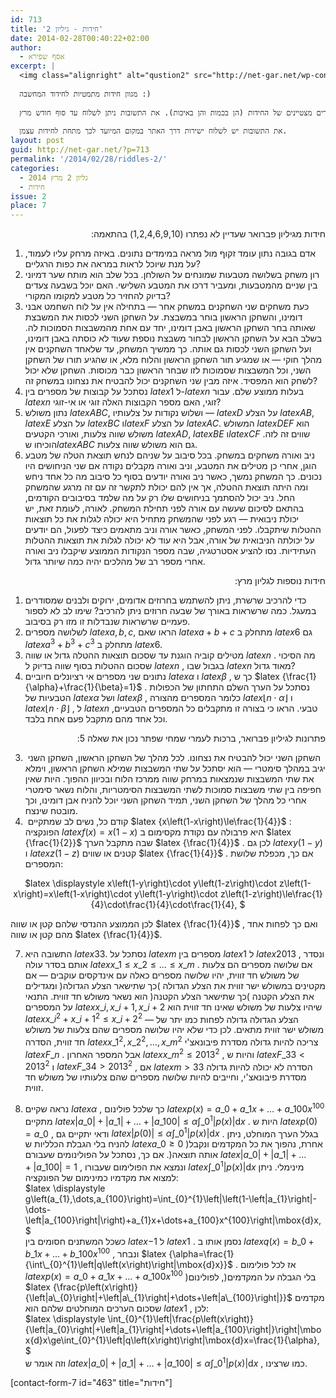 ```yaml
---
id: 713
title: 'חידות - גיליון 2'
date: 2014-02-28T00:40:22+02:00
author:
  - אסף שפירא
excerpt: |
  <img class="alignright" alt="qustion2" src="http://net-gar.net/wp-content/uploads/2014/01/qustion2.png" width="100" height="90" />
  
  מגוון חידות מתמטיות לחידוד המחשבה :)
  
  שלושה פרסי ספרים ינתנו לשלושה פותרים מצטיינים של החידות (הן בכמות והן באיכות). את התשובות ניתן לשלוח עד סוף חודש מרץ.
  
  את התשובות יש לשלוח ישירות דרך האתר במקום המיועד לכך מתחת לחידות עצמן.
layout: post
guid: http://net-gar.net/?p=713
permalink: '/2014/02/28/riddles-2/'
categories:
  - גליון 2 מרץ 2014
  - חידות
issue: 2
place: 7
---
```

<p style="direction: rtl;">
  חידות מגיליון פברואר שעדיין לא נפתרו (1,2,4,6,9,10) בהתאמה:
</p>

  1. אדם בגובה נתון עומד זקוף מול מראה במימדים נתונים. באיזה מרחק עליו לעמוד, על מנת שיוכל לראות במראה את כפות הרגליים?
  2. רון משחק בשלושה מטבעות שמונחים על השולחן. בכל שלב הוא מותח שער דמיוני בין שניים מהמטבעות, ומעביר דרכו את המטבע השלישי. האם יוכל בשבעה צעדים בדיוק להחזיר כל מטבע למקומו המקורי?
  3. כעת משחקים שני השחקנים במשחק אחר &#8212; בתחילה אין על לוח השחמט אבני דומינו, והשחקן הראשון בוחר במשבצת. על השחקן השני לכסות את המשבצת שאותה בחר השחקן הראשון באבן דומינו, יחד עם אחת מהמשבצות הסמוכות לה. בשלב הבא על השחקן הראשון לבחור משבצת נוספת שעוד לא כוסתה באבן דומינו, ועל השחקן השני לכסות גם אותה. כך ממשיך המשחק, עד שלאחד השחקנים אין מהלך חוקי &#8212; או שמגיע תור השחקן הראשון והלוח מלא, או שהגיע תורו של השחקן השני, וכל המשבצות שסמוכות לזו שבחר הראשון כבר מכוסות. השחקן שלא יכול לשחק הוא המפסיד. איזה מבין שני השחקנים יכול להבטיח את נצחונו במשחק זה?
  4. נסתכל על קבוצות של מספרים בין $latex {1}$ ל-$latex {n}$ בעלות ממוצע שלם. עבור $latex {n}$ זוגי, האם מספר הקבוצות האלה זוגי או אי-זוגי?
  5. נתון משולש $latex {ABC}$, ושלוש נקודות על צלעותיו &#8212; $latex {D}$ על הצלע $latex {AB}$, $latex {E}$ על הצלע $latex {BC}$ ו$latex {F}$ על הצלע $latex {AC}$. המשולש $latex {DEF}$ הוא משולש שווה צלעות, ואורכי הקטעים $latex {AD}$, $latex {BE}$ ו$latex {CF}$ שווים זה לזה. הוכיחו ש$latex {ABC}$ גם הוא משולש שווה צלעות.
  6. ניב ואורה משחקים במשחק. בכל סיבוב על שניהם לנחש תוצאת הטלה של מטבע הוגן, אחרי כן מטילים את המטבע, וניב ואורה מקבלים נקודה אם שני הניחושים היו נכונים. כך המשחק נמשך, כאשר ניב ואורה יודעים בסוף כל סיבוב מה כל אחד ניחש ומה היתה תוצאת ההטלה, אך אין להם יכולת לתקשר זה עם זה מרגע שהמשחק החל. ניב יכול להסתמך בניחושים שלו רק על מה שלמד בסיבובים הקודמים, בהתאם לסיכום שעשה עם אורה לפני תחילת המשחק. לאורה, לעומת זאת, יש יכולת ניבואית &#8212; רגע לפני שהמשחק מתחיל היא יכולה לגלות את כל תוצאות ההטלות שיתקבלו. לפני המשחק, כאשר אורה וניב מתאמים כיצד לפעול, הם יודעים על יכולתה הניבואית של אורה, אבל היא עוד לא יכולה לגלות את תוצאות ההטלות העתידיות. נסו להציע אסטרטגיה, שבה מספר הנקודות הממוצע שיקבלו ניב ואורה אחרי מספר רב של מהלכים יהיה כמה שיותר גדול.

<p style="direction: rtl;">
  חידות נוספות לגליון מרץ:
</p>

  1. כדי להרכיב שרשרת, ניתן להשתמש בחרוזים אדומים, ירוקים ולבנים שמסודרים במעגל. כמה שרשראות באורך של שבעה חרוזים ניתן להרכיב? שימו לב לא לספור פעמיים שרשראות שנבדלות זו מזו רק בסיבוב.
  2. לשלושה מספרים $latex {a,b,c}$, הראו שאם $latex {a+b+c}$ מתחלק ב $latex {6}$ גם $latex {a^{3}+b^{3}+c^{3}}$ מתחלק ב $latex {6}$.
  3. מטילים קוביה הוגנת עד שסכום תוצאות ההטלה גדול או שווה $latex {n}$ . מה הסיכוי שסכום ההטלות בסוף שווה בדיוק ל $latex {n}$ , בגבול שבו $latex {n}$ מאוד גדול?
  4. נתונים שני מספרים אי רציונלים חיוביים $latex {\alpha}$ ו $latex {\beta}$ , כך ש $latex {\frac{1}{\alpha}+\frac{1}{\beta}=1}$ . נסתכל על הערך השלם התחתון של הכפולות הטבעיות של $latex {\alpha}$ ושל $latex {\beta}$ , כלומר המספרים מהצורה $latex {\left\lfloor n\cdot\alpha\right\rfloor }$ ו $latex {\left\lfloor n\cdot\beta\right\rfloor }$ , ל $latex {n}$ טבעי. הראו כי בצורה זו מתקבלים כל המספרים הטבעיים, וכל אחד מהם מתקבל פעם אחת בלבד.

<p style="direction: rtl;">
  פתרונות לגיליון פברואר, ברכות לעמרי שמחי שפתר נכון את שאלה 5:
</p>

3.  השחקן השני יכול להבטיח את נצחונו. לכל מהלך של השחקן הראשון, השחקן השני יגיב במהלך סימטרי &#8212; הוא יסתכל על שתי המשבצות שמילא השחקן הראשון, וימלא את שתי המשבצות שנמצאות במרחק שווה ממרכז הלוח ובכיוון ההפוך. היות שאין חפיפה בין שתי משבצות סמוכות לשתי המשבצות הסימטריות, והלוח נשאר סימטרי אחרי כל מהלך של השחקן השני, תמיד השחקן השני יוכל להניח אבן דומינו, וכך מובטח שינצח.  
5.  קודם כל, נשים לב שמתקיים $latex {x\left(1-x\right)\le\frac{1}{4}}$ : הפונקציה $latex {f\left(x\right)=x\left(1-x\right)}$ היא פרבולה עם נקודת מקסימום ב $latex {\frac{1}{2}}$ שבה מתקבל הערך $latex {\frac{1}{4}}$ . לכן גם $latex {y\left(1-y\right)}$ ו $latex {z\left(1-z\right)}$ קטנים או שווים $latex {\frac{1}{4}}$ . אם כך, מכפלת שלושת המספרים:

<p align="center">
  $latex \displaystyle x\left(1-y\right)\cdot y\left(1-z\right)\cdot z\left(1-x\right)=x\left(1-x\right)\cdot y\left(1-y\right)\cdot z\left(1-z\right)\le\frac{1}{4}\cdot\frac{1}{4}\cdot\frac{1}{4}, $
</p>

לכן הממוצע ההנדסי שלהם קטן או שווה $latex {\frac{1}{4}}$ , ואם כך לפחות אחד מהם קטן או שווה $latex {\frac{1}{4}}$.

7. התשובה היא $latex {33}$. נסתכל על $latex {m}$ מספרים בין $latex {1}$ ל $latex {2013}$ , ונסדר אותם בסדר עולה $latex {x\_{1}\le x\_{2}\le\dots\le x\_{m}}$ . אם שלושה מספרים הם צלעות של משולש חד זווית, יהיו שלושה מספרים כאלה עם אינדקסים עוקבים &#8212; אם מקטינים במשולש ישר זווית את הצלע הגדולה )כך שתישאר הצלע הגדולה( ומגדילים את הצלע הקטנה )כך שתישאר הצלע הקטנה( הוא נשאר משולש חד זווית. התנאי על המספרים $latex {x\_{i},x\_{i+1},x\_{i+2}}$ שיהיו צלעות של משולש שאינו חד זווית הוא $latex {x\_{i}^{2}+x\_{i+1}^{2}\le x\_{i+2}^{2}}$ &#8212; הצלע הגדולה גדולה לפחות כמו יתר של משולש ישר זווית מתאים. לכן כדי שלא יהיו שלושה מספרים שהם צלעות של משולש חד זווית, הסדרה $latex {x\_{1}^{2},x\_{2}^{2},\dots,x\_{m}^{2}}$ צריכה להיות גדולה מסדרת פיבונאצ'י $latex {F\_{n}}$ . אבל המספר האחרון $latex {x\_{m}^{2}\le2013^{2}}$ , והיות ש $latex {F\_{33}<2013^{2}}$ ו $latex {F\_{34}>2013^{2}}$ , אם $latex {m>33}$ הסדרה לא יכולה להיות גדולה מסדרת פיבונאצ'י, וחייבים להיות שלושה מספרים שהם צלעותיו של משולש חד זווית.

8. נראה שקיים $latex {\alpha}$ , כך שלכל פולינום $latex {p\left(x\right)=a\_{0}+a\_{1}x+\dots+a\_{100}x^{100}}$ מתקיים $latex {\left|a\_{0}\right|+\left|a\_{1}\right|+\dots+\left|a\_{100}\right|\le\alpha\int\_{0}^{1}\left|p\left(x\right)\right|\mbox{d}x}$ . היות ש $latex {p\left(0\right)=a\_{0}}$ , ודאי יתקיים גם $latex {\left|p\left(0\right)\right|\le\alpha\int\_{0}^{1}\left|p\left(x\right)\right|\mbox{d}x}$ . בגלל הערך המוחלט, ניתן להניח בלי הגבלת הכלליות ש $latex {a\_{0}\ge0}$ )אחרת, נהפוך את כל המקדמים ונקבל אותה תוצאה(. אם כך, נסתכל על הפולינומים שעבורם $latex {\left|a\_{0}\right|+\left|a\_{1}\right|+\dots+\left|a\_{100}\right|=1}$ , ונמצא את הפולימום שעבורו $latex {\int\_{0}^{1}\left|p\left(x\right)\right|\mbox{d}x}$ מינימלי. ניתן למצוא את מקדמיו כמינימום של הפונקציה:  
$latex \displaystyle g\left(a\_{1},\dots,a\_{100}\right)=\int\_{0}^{1}\left|\left(1-\left|a\_{1}\right|-\dots-\left|a\_{100}\right|\right)+a\_{1}x+\dots+a_{100}x^{100}\right|\mbox{d}x, $  
כשכל המשתנים חסומים בין $latex {-1}$ ל $latex {1}$ . נסמן אותו ב $latex {q\left(x\right)=b\_{0}+b\_{1}x+\dots+b\_{100}x^{100}}$ , ונבחר $latex {\alpha=\frac{1}{\int\_{0}^{1}\left|q\left(x\right)\right|\mbox{d}x}}$ . אז לכל פולימום $latex {p\left(x\right)=a\_{0}+a\_{1}x+\dots+a\_{100}x^{100}}$ )בלי הגבלה על המקדמים(, לפולינום $latex {\frac{p\left(x\right)}{\left|a\_{0}\right|+\left|a\_{1}\right|+\dots+\left|a\_{100}\right|}}$ מקדמים שסכום הערכים המוחלטים שלהם הוא $latex {1}$ , לכן:  
$latex \displaystyle \int\_{0}^{1}\left|\frac{p\left(x\right)}{\left|a\_{0}\right|+\left|a\_{1}\right|+\dots+\left|a\_{100}\right|}\right|\mbox{d}x\ge\int_{0}^{1}\left|q\left(x\right)\right|\mbox{d}x=\frac{1}{\alpha}, $  
וזה אומר ש $latex {\left|a\_{0}\right|+\left|a\_{1}\right|+\dots+\left|a\_{100}\right|\le\alpha\int\_{0}^{1}\left|p\left(x\right)\right|\mbox{d}x}$ , כמו שרצינו.

[contact-form-7 id="463" title="חידות"]